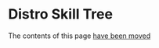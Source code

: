 # Distro Skill Tree

The contents of this page [have been moved](https://canonical-ubuntu-project.readthedocs-hosted.com/who-makes-ubuntu/joining/path-to-upload-rights/)
